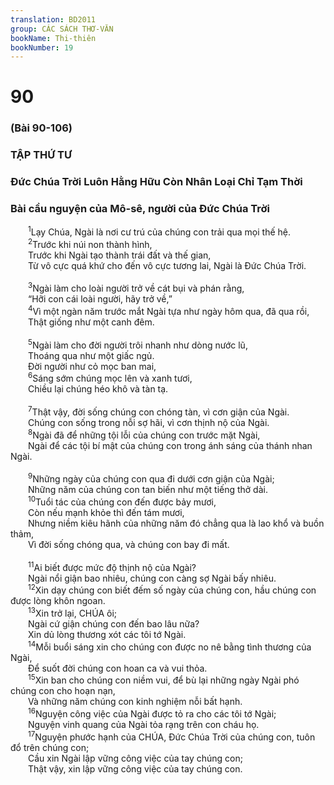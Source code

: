 ```yaml
---
translation: BD2011
group: CÁC SÁCH THƠ-VĂN
bookName: Thi-thiên 
bookNumber: 19
---
```


<div class="title"><h1>90</h1><h3>(Bài 90-106)</h3><h3>TẬP THỨ TƯ</h3><h3>Ðức Chúa Trời Luôn Hằng Hữu Còn Nhân Loại Chỉ Tạm Thời</h3><h3>Bài cầu nguyện của Mô-sê, người của Ðức Chúa Trời</h3></div>
<span class="verse thi_90_1">  <sup>1</sup>Lạy Chúa, Ngài là nơi cư trú của chúng con trải qua mọi thế hệ.<br/></span>
<span class="verse thi_90_2">  <sup>2</sup>Trước khi núi non thành hình,<br/>  Trước khi Ngài tạo thành trái đất và thế gian,<br/>  Từ vô cực quá khứ cho đến vô cực tương lai, Ngài là Ðức Chúa Trời.<br/><br/></span>
<span class="verse thi_90_3">  <sup>3</sup>Ngài làm cho loài người trở về cát bụi và phán rằng,<br/>  “Hỡi con cái loài người, hãy trở về,”<br/></span>
<span class="verse thi_90_4">  <sup>4</sup>Vì một ngàn năm trước mắt Ngài tựa như ngày hôm qua, đã qua rồi,<br/>  Thật giống như một canh đêm.<br/><br/></span>
<span class="verse thi_90_5">  <sup>5</sup>Ngài làm cho đời người trôi nhanh như dòng nước lũ,<br/>  Thoáng qua như một giấc ngủ.<br/>  Ðời người như cỏ mọc ban mai,<br/></span>
<span class="verse thi_90_6">  <sup>6</sup>Sáng sớm chúng mọc lên và xanh tươi,<br/>  Chiều lại chúng héo khô và tàn tạ.<br/><br/></span>
<span class="verse thi_90_7">  <sup>7</sup>Thật vậy, đời sống chúng con chóng tàn, vì cơn giận của Ngài.<br/>  Chúng con sống trong nỗi sợ hãi, vì cơn thịnh nộ của Ngài.<br/></span>
<span class="verse thi_90_8">  <sup>8</sup>Ngài đã để những tội lỗi của chúng con trước mặt Ngài,<br/>  Ngài để các tội bí mật của chúng con trong ánh sáng của thánh nhan Ngài.<br/><br/></span>
<span class="verse thi_90_9">  <sup>9</sup>Những ngày của chúng con qua đi dưới cơn giận của Ngài;<br/>  Những năm của chúng con tan biến như một tiếng thở dài.<br/></span>
<span class="verse thi_90_10">  <sup>10</sup>Tuổi tác của chúng con đến được bảy mươi,<br/>  Còn nếu mạnh khỏe thì đến tám mươi,<br/>  Nhưng niềm kiêu hãnh của những năm đó chẳng qua là lao khổ và buồn thảm,<br/>  Vì đời sống chóng qua, và chúng con bay đi mất.<br/><br/></span>
<span class="verse thi_90_11">  <sup>11</sup>Ai biết được mức độ thịnh nộ của Ngài?<br/>  Ngài nổi giận bao nhiêu, chúng con càng sợ Ngài bấy nhiêu.<br/></span>
<span class="verse thi_90_12">  <sup>12</sup>Xin dạy chúng con biết đếm số ngày của chúng con, hầu chúng con được lòng khôn ngoan.<br/></span>
<span class="verse thi_90_13">  <sup>13</sup>Xin trở lại, CHÚA ôi;<br/>  Ngài cứ giận chúng con đến bao lâu nữa?<br/>  Xin dủ lòng thương xót các tôi tớ Ngài.<br/></span>
<span class="verse thi_90_14">  <sup>14</sup>Mỗi buổi sáng xin cho chúng con được no nê bằng tình thương của Ngài,<br/>  Ðể suốt đời chúng con hoan ca và vui thỏa.<br/></span>
<span class="verse thi_90_15">  <sup>15</sup>Xin ban cho chúng con niềm vui, để bù lại những ngày Ngài phó chúng con cho hoạn nạn,<br/>  Và những năm chúng con kinh nghiệm nỗi bất hạnh.<br/></span>
<span class="verse thi_90_16">  <sup>16</sup>Nguyện công việc của Ngài được tỏ ra cho các tôi tớ Ngài;<br/>  Nguyện vinh quang của Ngài tỏa rạng trên con cháu họ.<br/></span>
<span class="verse thi_90_17">  <sup>17</sup>Nguyện phước hạnh của CHÚA, Ðức Chúa Trời của chúng con, tuôn đổ trên chúng con;<br/>  Cầu xin Ngài lập vững công việc của tay chúng con;<br/>  Thật vậy, xin lập vững công việc của tay chúng con.<br/></span>
